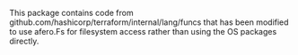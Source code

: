 This package contains code from github.com/hashicorp/terraform/internal/lang/funcs
that has been modified to use afero.Fs for filesystem access rather than using the
OS packages directly.
